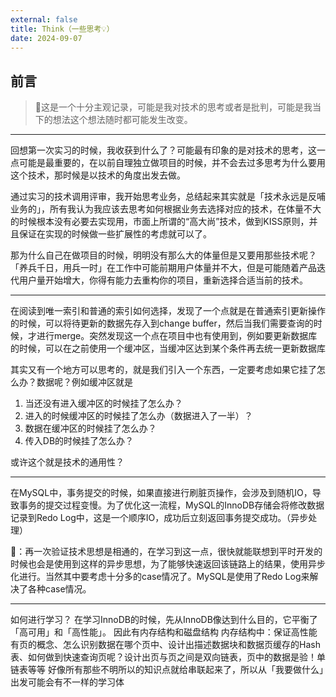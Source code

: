 ```yaml
---
external: false
title: Think（一些思考💡）
date: 2024-09-07
---
```


## 前言

> 📝这是一个十分主观记录，可能是我对技术的思考或者是批判，可能是我当下的想法这个想法随时都可能发生改变。

- - -

回想第一次实习的时候，我收获到什么了？可能最有印象的是对技术的思考，这一点可能是最重要的，在以前自理独立做项目的时候，并不会去过多思考为什么要用这个技术，那时候是以技术的角度出发去做。

通过实习的技术调用评审，我开始思考业务，总结起来其实就是「技术永远是反哺业务的」，所有我认为我应该去思考如何根据业务去选择对应的技术，在体量不大的时候根本没有必要去实现用，市面上所谓的“高大尚”技术，做到KISS原则，并且保证在实现的时候做一些扩展性的考虑就可以了。

那为什么自己在做项目的时候，明明没有那么大的体量但是又要用那些技术呢？「养兵千日，用兵一时」在工作中可能前期用户体量并不大，但是可能随着产品迭代用户量开始增大，你得有能力去重构你的项目，重新选择合适当前的技术。

- - -

在阅读到唯一索引和普通的索引如何选择，发现了一个点就是在普通索引更新操作的时候，可以将待更新的数据先存入到change buffer，然后当我们需要查询的时候，才进行merge。突然发现这一个点在项目中也有使用到，例如要更新数据库的时候，可以在之前使用一个缓冲区，当缓冲区达到某个条件再去统一更新数据库

其实又有一个地方可以思考的，就是我们引入一个东西，一定要考虑如果它挂了怎么办？数据呢？例如缓冲区就是

1. 当还没有进入缓冲区的时候挂了怎么办？
2. 进入的时候缓冲区的时候挂了怎么办（数据进入了一半）？
3. 数据在缓冲区的时候挂了怎么办？
4. 传入DB的时候挂了怎么办？

或许这个就是技术的通用性？

- - - 

在MySQL中，事务提交的时候，如果直接进行刷脏页操作，会涉及到随机IO，导致事务的提交过程变慢。为了优化这一流程，MySQL的InnoDB存储会将修改数据记录到Redo Log中，这是一个顺序IO，成功后立刻返回事务提交成功。（异步处理）

💃：再一次验证技术思想是相通的，在学习到这一点，很快就能联想到平时开发的时候也会是使用到这样的异步思想，为了能够快速返回该链路上的结果，使用异步化进行。当然其中要考虑十分多的case情况了。MySQL是使用了Redo Log来解决了各种case情况。

- - -

如何进行学习？
在学习InnoDB的时候，先从InnoDB像达到什么目的，它平衡了「高可用」和「高性能」。
因此有内存结构和磁盘结构
内存结构中：保证高性能有页的概念、怎么识别数据在哪个页中、设计出描述数据块和数据页缓存的Hash表、如何做到快速查询页呢？设计出页与页之间是双向链表，页中的数据是验！单链表等等
好像所有那些不明所以的知识点就给串联起来了，所以从「我要做什么」出发可能会有不一样的学习体

